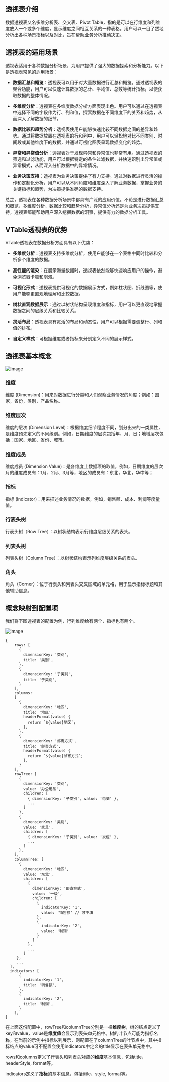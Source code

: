 ## 透视表介绍

数据透视表又名多维分析表、交叉表、Pivot Table，指的是可以在行维度和列维度放入一个或多个维度，显示维度之间相互关系的一种表格。用户可以一目了然地分析出各种场景指标以及对比，旨在帮助业务分析推动决策。


## 透视表的适用场景

透视表适用于各种数据分析场景，为用户提供了强大的数据探索和分析能力。以下是透视表常见的适用场景：

*   **数据汇总和概览**：透视表可以用于对大量数据进行汇总和概览。通过透视表的聚合功能，用户可以快速计算数据的总计、平均值、总数等统计指标，以便获取数据的整体情况。

*   **多维度分析**：透视表在多维度数据分析方面表现出色。用户可以通过在透视表中选择不同的字段作为行、列和值，探索数据在不同维度下的关系和趋势，从而深入了解数据的细节。

*   **数据比较和趋势分析**：透视表使用户能够快速比较不同数据之间的差异和趋势。通过将数据放置在透视表的行和列中，用户可以轻松地对比不同类别、时间段或其他维度下的数据，并通过可视化图表呈现数据变化的趋势。

*   **异常和异常值分析**：透视表对于发现异常和异常值也非常有用。通过透视表的筛选和过滤功能，用户可以根据特定的条件过滤数据，并快速识别出异常值或异常模式，从而深入分析数据中的异常情况。

*   **业务决策支持**：透视表为业务决策提供了有力支持。通过对数据进行灵活的操作和定制化分析，用户可以从不同角度和维度深入了解业务数据，掌握业务的关键指标和趋势，为决策提供准确的数据支持。

总之，透视表在各种数据分析场景中都具有广泛的应用价值。不论是进行数据汇总和概览，多维度分析，数据比较和趋势分析，异常值分析还是为业务决策提供支持，透视表都能帮助用户深入挖掘数据的洞察，提供有力的数据分析工具。

## VTable透视表的优势

VTable透视表在数据分析方面具有以下优势：

*   **多维度分析**：透视表支持多维度分析，使用户能够在一个表格中同时比较和分析多个维度的数据。

*   **高性能的渲染**：在展示海量数据时，透视表依然能够快速响应用户的操作，避免浏览器卡顿和崩溃。

*   **可视化形式**：透视表提供可视化的数据展示方式，例如柱状图、折线图等，使用户能够更直观地理解和比较数据。

*   **树状直观数据展示**：通过以树状结构呈现维度和指标，用户可以更直观地掌握数据之间的层级关系和比较关系。

*   **灵活布局**：透视表具有灵活的布局和动态性，用户可以根据需要调整行、列和值的排布。

*   **自定义样式**：可根据维度或者指标来分别定义不同的展示样式。

## 透视表基本概念

![image](https://lf9-dp-fe-cms-tos.byteorg.com/obj/bit-cloud/4f62a673241122408f7245401.png)

### 维度

维度 (Dimension)：用来对数据进行分类和人们观察业务情况的角度；例如：国家，省份，类别，产品名称。

### 维度层次

维度的层次 (Dimension Level)：根据维度细节程度不同，划分出来的一类属性，是维度预先定义的不同级别。例如，日期维度的层次包括年、月、日；地域层次包括：国家、地区、省份、城市。

### 维度成员

维度成员 (Dimension Value)：是各维度上数据项的取值，例如，日期维度的层次月的维度成员有：1月、2月、3月等，地区的成员有：东北，华北，华中等；

### 指标

指标 (Indicator)：用来描述业务情况的数据，例如，销售额、成本、利润等度量值。

### 行表头树

行表头树（Row Tree）：以树状结构表示行维度层级关系的表头。

### 列表头树

列表头树（Column Tree）：以树状结构表示列维度层级关系的表头。

### 角头

角头（Corner）：位于行表头和列表头交叉区域的单元格，用于显示指标标题和其他辅助信息。

## 概念映射到配置项

我们将下图透视表的配置为例，行列维度给有两个，指标也有两个。

![image](https://lf9-dp-fe-cms-tos.byteorg.com/obj/bit-cloud/eb08aeafba39ab34c8a08c60c.jpeg)

    {
        rows: [
          {
            dimensionKey: '类别',
            title: '类别',
          },
          {
            dimensionKey: '子类别',
            title: '子类别',
          }
        ],
        columns: 
        [
          {
            dimensionKey: '地区',
            title: '地区',
            headerFormat(value) {
              return `${value}地区`;
            },
          },
          {
            dimensionKey: '邮寄方式',
            title: '邮寄方式',
            headerFormat(value) {
              return `${value}邮寄方式`;
            },
          }
        ],
        rowTree: [
          {
            dimensionKey: '类别',
            value: '办公用品',
            children: [
              { dimensionKey: '子类别', value: '电脑' },
              ...
            ]
          },
          {
            dimensionKey: '类别',
            value: '家具',
            children: [
              { dimensionKey: '子类别', value: '衣柜' },
              ...
            ]
          },
        ],
        columnTree: [
          {
            dimensionKey: '地区',
            value: '东北',
            children: [
              {
                dimensionKey: '邮寄方式',
                value: '一级',
                children: [
                  {
                    indicatorKey: '1',
                    value: '销售额' // 可不填
                  },
                  {
                    indicatorKey: '2',
                    value: '利润'
                  }
                ]
              },
              ...
            ]
         },
         ...
      ],
      indicators: [
          {
            indicatorKey: '1',
            title: '销售额',
          },
          {
            indicatorKey: '2',
            title: '利润',
          }
        ],
    }

在上面这份配置中，rowTree和columnTree分别是一棵**维度树**，树的结点定义了key和value，value是**维度值**会显示到表头单元格中。树的叶节点可能为指标名称，在当前的示例中指标以列展示，则配置在了columnTree的叶节点中，其中指标结点的value可不配置会使用indicators中定义的title显示在表头单元格中。

rows和columns定义了行表头和列表头对应的**维度**基本信息，包括title，headerStyle, format等。

indicators定义了**指标**的基本信息，包括title，style, format等。

